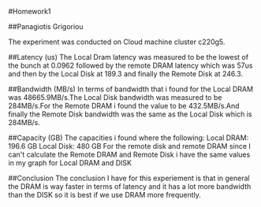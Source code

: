#Homework1

##Panagiotis Grigoriou

The experiment was conducted on Cloud machine cluster c220g5.

##Latency (us)
The Local Dram latency was measured to be the lowest of the bunch at 0.0962 followed by the remote DRAM latency which was 57us  and then by the Local Disk at 189.3 and finally the Remote Disk at 246.3.

##Bandwidth (MB/s)
In terms of bandwidth that i found for the Local DRAM was 48665.9MB/s.The Local Disk bandwidth was measured to be 284MB/s.For the Remote DRAM i found the value to be 432.5MB/s.And finally the Remote Disk bandwidth was the same as the Local Disk which is 284MB/s.

##Capacity (GB)
The capacities i found where the following:
Local DRAM: 196.6 GB
Local Disk: 480 GB
For the remote disk and remote DRAM since I can't calculate the Remote DRAM and Remote Disk i have the same values in my graph for  Local DRAM and DISK

##Conclusion 
The conclusion I have for this experiement is that in general the DRAM is way faster in terms of latency and it has a lot more bandwidth than the DISK so it is best if we use DRAM more frequently.